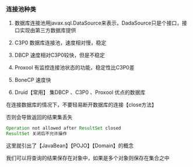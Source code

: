 ### 连接池种类

1. 数据库连接池用javax.sql.DataSource来表示，DadaSource只是个接口，接口实现由第三方数据库提供

2. C3P0 数据库连接池，速度相对慢，稳定

3. DBCP 速度相对C3P0较快，但是不稳定

4. Proxool 有监控连接池状态的功能，稳定性比C3P0差

5. BoneCP 速度快

6. Druid【常用】 集DBCP 、C3P0 、Proxool 优点的数据库

   

在连接数据库的情况下，不要轻易断开数据库的连接【close方法】

否则会导致返回的结果集丢失

```java
Operation not allowed after ResultSet closed
ResultSet 关闭后不允许操作
```



这里就引出了【JavaBean】【POJO】【Domain】的概念

我们可以将查询的结果保存在对象中，如果是多个对象则保存在集合之中